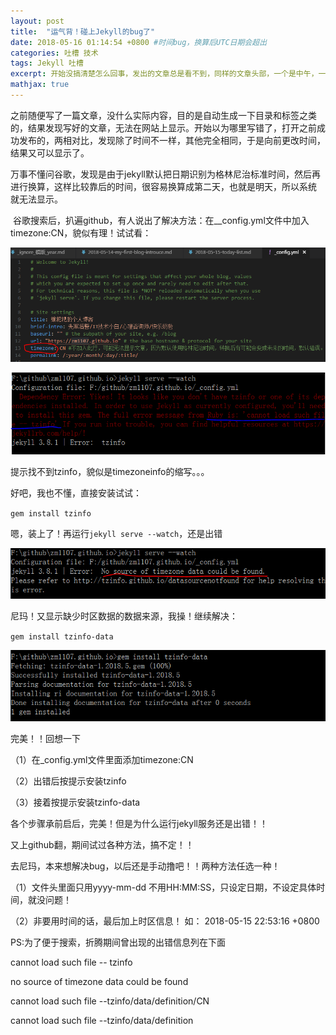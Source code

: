 ```yaml
---
layout: post
title:  "运气背！碰上Jekyll的bug了"
date: 2018-05-16 01:14:54 +0800 #时间bug，换算后UTC日期会超出
categories: 吐槽 技术
tags: Jekyll 吐槽 
excerpt: 开始没搞清楚怎么回事，发出的文章总是看不到，同样的文章头部，一个是中午，一个是现在晚上，晚上的就发不出去。后来才发现是jekyll的问题
mathjax: true
---
```


​	之前随便写了一篇文章，没什么实际内容，目的是自动生成一下目录和标签之类的，结果发现写好的文章，无法在网站上显示。开始以为哪里写错了，打开之前成功发布的，两相对比，发现除了时间不一样，其他完全相同，于是向前更改时间，结果又可以显示了。

​	万事不懂问谷歌，发现是由于jekyll默认把日期识别为格林尼治标准时间，然后再进行换算，这样比较靠后的时间，很容易换算成第二天，也就是明天，所以系统 就无法显示。

​	谷歌搜索后，扒遍github，有人说出了解决方法：在__config.yml文件中加入  timezone:CN，貌似有理！试试看：

![](../pic/20180515/2.PNG)

![](../pic/20180515/3.PNG)

提示找不到tzinfo，貌似是timezoneinfo的缩写。。。

好吧，我也不懂，直接安装试试：

`gem install tzinfo`

嗯，装上了！再运行`jekyll serve --watch`，还是出错

![](../pic/20180515/4.PNG)

尼玛！又显示缺少时区数据的数据来源，我操！继续解决：

`gem install tzinfo-data`

![](../pic/20180515/5.PNG)

完美！！回想一下

（1）在_config.yml文件里面添加timezone:CN

（2）出错后按提示安装tzinfo

（3）接着按提示安装tzinfo-data

各个步骤承前启后，完美！但是为什么运行jekyll服务还是出错！！

又上github翻，期间试过各种方法，搞不定！！

去尼玛，本来想解决bug，以后还是手动撸吧！！两种方法任选一种！

（1）文件头里面只用yyyy-mm-dd 不用HH:MM:SS，只设定日期，不设定具体时间，就没问题！

（2）非要用时间的话，最后加上时区信息！  如： 2018-05-15 22:53:16  +0800



PS:为了便于搜索，折腾期间曾出现的出错信息列在下面

cannot load such file -- tzinfo

no source of timezone data could be found

cannot load such file --tzinfo/data/definition/CN 

cannot load such file --tzinfo/data/definition